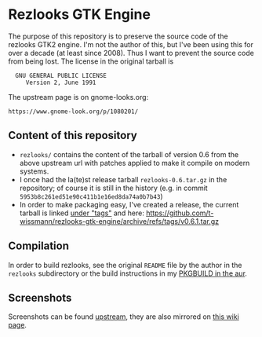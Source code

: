 # Rezlooks GTK Engine

The purpose of this repository is to preserve the source code of the rezlooks GTK2 engine.
I'm not the author of this, but I've been using this for over a decade (at
least since 2008). Thus I want to prevent the source code from being lost. The
license in the original tarball is

      GNU GENERAL PUBLIC LICENSE
         Version 2, June 1991

The upstream page is on gnome-looks.org:

    https://www.gnome-look.org/p/1080201/


## Content of this repository

  - `rezlooks/` contains the content of the tarball of version 0.6 from the
    above upstream url with patches applied to make it compile on modern
    systems.
  - I once had the la(te)st release tarball `rezlooks-0.6.tar.gz` in the repository;
    of course it is still in the history (e.g. in commit
    `5953b8c261ed51e90c411b1e16ed8da74a0b7b43`)
  - In order to make packaging easy, I've created a release, the current
    tarball is linked [under
    "tags"](https://github.com/t-wissmann/rezlooks-gtk-engine/tags) and here:
    https://github.com/t-wissmann/rezlooks-gtk-engine/archive/refs/tags/v0.6.1.tar.gz


## Compilation

In order to build rezlooks, see the original `README` file by the author in the
`rezlooks` subdirectory or the build instructions in my [PKGBUILD in the
aur](https://aur.archlinux.org/packages/gtk-engine-rezlooks).

## Screenshots

Screenshots can be found [upstream](https://www.gnome-look.org/p/1080201/),
they are also mirrored on [this wiki page](https://github.com/t-wissmann/rezlooks-gtk-engine/wiki).
